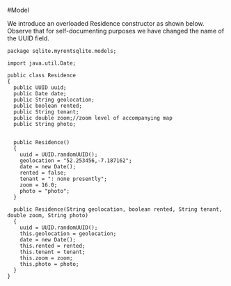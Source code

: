 #Model

We introduce an overloaded Residence constructor as shown below. Observe that for self-documenting purposes we have changed the name of the UUID field.

```
package sqlite.myrentsqlite.models;

import java.util.Date;

public class Residence
{
  public UUID uuid;
  public Date date;
  public String geolocation;
  public boolean rented;
  public String tenant;
  public double zoom;//zoom level of accompanying map
  public String photo;


  public Residence()
  {
    uuid = UUID.randomUUID();
    geolocation = "52.253456,-7.187162";
    date = new Date();
    rented = false;
    tenant = ": none presently";
    zoom = 16.0;
    photo = "photo";
  }

  public Residence(String geolocation, boolean rented, String tenant, double zoom, String photo)
  {
    uuid = UUID.randomUUID();
    this.geolocation = geolocation;
    date = new Date();
    this.rented = rented;
    this.tenant = tenant;
    this.zoom = zoom;
    this.photo = photo;
  }
}

```